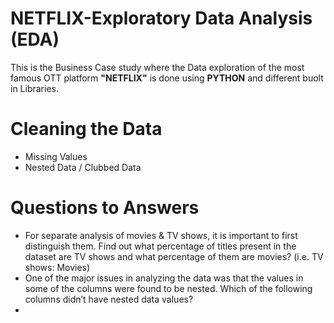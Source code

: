 # NETFLIX-Exploratory Data Analysis (EDA)


This is the Business Case study where the Data exploration of the most famous OTT platform **"NETFLIX"** is done using **PYTHON** and different buolt in Libraries. 

# Cleaning the Data
   * Missing Values
   * Nested Data / Clubbed Data
   

# Questions to Answers


 * For separate analysis of movies & TV shows, it is important to first distinguish them. Find out what percentage of titles present in the dataset are TV shows and what percentage of them are movies? (i.e. TV shows: Movies)
 * One of the major issues in analyzing the data was that the values in some of the columns were found to be nested. Which of the following columns didn’t have nested data values?
 * 
